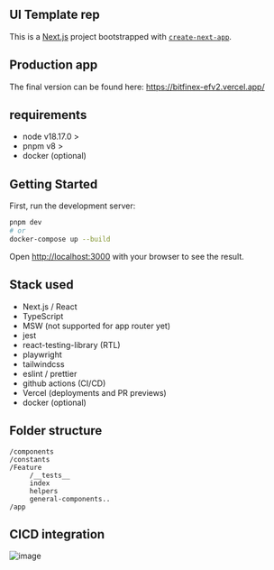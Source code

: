 ## UI Template rep

This is a [Next.js](https://nextjs.org/) project bootstrapped with [`create-next-app`](https://github.com/vercel/next.js/tree/canary/packages/create-next-app).

## Production app

The final version can be found here: https://bitfinex-efv2.vercel.app/

## requirements

- node v18.17.0 >
- pnpm v8 >
- docker (optional)

## Getting Started

First, run the development server:

```bash
pnpm dev
# or
docker-compose up --build
```

Open [http://localhost:3000](http://localhost:3000) with your browser to see the result.

## Stack used

- Next.js / React
- TypeScript
- MSW (not supported for app router yet)
- jest
- react-testing-library (RTL)
- playwright
- tailwindcss
- eslint / prettier
- github actions (CI/CD)
- Vercel (deployments and PR previews)
- docker (optional)

## Folder structure

```
/components
/constants
/Feature
     /__tests__
     index
     helpers
     general-components..
/app
```

## CICD integration

![image](https://user-images.githubusercontent.com/13686332/94494964-dbefa480-01c6-11eb-9ab3-11ecd6015d25.png)
